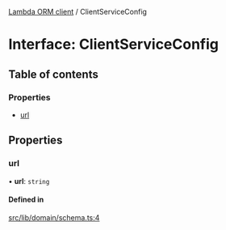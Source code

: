 [Lambda ORM client](../README.md) / ClientServiceConfig

# Interface: ClientServiceConfig

## Table of contents

### Properties

- [url](ClientServiceConfig.md#url)

## Properties

### url

• **url**: `string`

#### Defined in

[src/lib/domain/schema.ts:4](https://github.com/lambda-orm/lambdaorm-client-node/blob/0e0ab25480582c25bf330cef1a7ebb89f605f5a0/src/lib/domain/schema.ts#L4)
